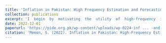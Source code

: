 ```yaml
---
title: 'Inflation in Pakistan: High Frequency Estimation and Forecasting'
collection: publications
excerpt: 'I  begin  by  motivating  the  utility  of  high-frequency  inflation  estimation  and reviewing  recent  work  done  at  the  State  Bank  of  Pakistan  for  inflation  forecasting  and now-casting GDP using  machine  learning (ML) tools. I also present stylised factsabout the structure of historical and especially recent inflation trends in Pakistan. However, since the available data andalready used methods cannot achieve high-frequency  forecasting,  I  discuss  three  novel  techniques  from  recent  literature,  includingweb  scrapping, scanner  dataand synthetic  data.  Due  to  a  lack  of  access  to  Pakistan's scanner  and  web-scrapped  data,  I  generate  synthetic  data  using generative ML  models (Gaussian  Copula  and  PAR  models)  and numerical  analysis (cubic  spline  interpolation) methods. I use cubic splines to estimate the monthly inflation rate from quarterly data and unknown  high  frequency,  weekly  inflation  rate  from  actual  monthly  data.  Meanwhile,  I use  a  probabilistic  autoregressive  ML  model  to  forecast  future  short-run  inflation  for Pakistan from 2020 to 2023. I evaluate  the  accuracy  of  ML  forecasts  by  comparing  them  with  forecast  error variances  and  predictions  from  conventional  reduced  form  vector  autoregressive  models (VAR).'
date: 2022-12-01
paperurl: 'https://pide.org.pk/wp-content/uploads/wp-0224-inf ... -and-forecasting.pdf'
citation: 'Memon, S. (2022). Inflation in Pakistan: High-Frequency Estimation and Forecasting (No. 2022: 12). Pakistan Institute of Development Economics.'
---
```

